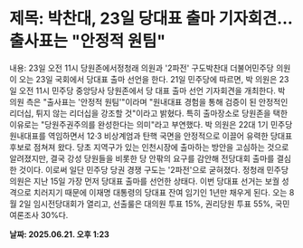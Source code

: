 # **제목: 박찬대, 23일 당대표 출마 기자회견... 출사표는 "안정적 원팀"**

  내용: 23일 오전 11시 당원존에서정청래 의원과 '2파전' 구도박찬대 더불어민주당 의원이 오는 23일 국회에서 당대표 출마 선언을 한다. 21일 민주당에 따르면, 박 의원은 23일 오전 11시 민주당 중앙당사 당원존에서 당 대표 출마 선언 기자회견을 개최한다. 박 의원 측은  "출사표는 '안정적 원팀'"이라며 "원내대표 경험을 통해 검증이 된 안정적인 리더십,  튀지 않는 리더십을 강조할 것"이라고 밝혔다. 특히 출마장소로 당원존을 택한 이유로는 "당원주권주의를 완성한다는 의미"라고 부연했다. 박 의원은 22대 1기 민주당 원내대표를 역임하면서 12·3 비상계엄과 탄핵 국면을 안정적으로 이끌어 유력한 당대표 후보로 점쳐져 왔다. 당초  지역구가 있는 인천시장에  출마하는 방안을 고심하는 것으로 알려졌지만, 결국 강성 당원들을 비롯한 당 안팎의 요구를 감안해 전당대회 출마를 결심한 것이다. 이로써 일단 민주당 당권 경쟁 구도는  '2파전'으로 굳혀졌다. 정청래 민주당 의원은 지난 15일 가장 먼저 당대표 출마를 선언한 상태다. 이번 당대표 선거는 보궐 성격으로 치러지기 때문에 이재명 대통령의 당대표 잔여 임기인 1년만 채우게 된다. 오는 8월 2일 임시전당대회가 열리고, 선출룰은 대의원 투표 15%, 권리당원 투표 55%, 국민 여론조사 30%다.

  **날짜: 2025.06.21. 오후 1:23**
